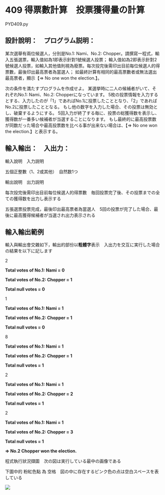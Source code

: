 # 409 得票數計算　投票獲得量の計算
PYD409.py
## 設計說明：　プログラム説明：
某次選舉有兩位候選人，分別是No.1: Nami、No.2: Chopper。請撰寫一程式，輸入五張選票，輸入值如為1即表示針對1號候選人投票；
輸入值如為2即表示針對2號候選人投票，如輸入其他值則視為廢票。每次投完後需印出目前每位候選人的得票數，最後印出最高票者為當選人；
如最終計算有相同的最高票數者或無法選出最高票者，顯示【=> No one won the election.】。

次の条件を満たすプログラムを作成せよ。
某選挙時に二人の候補者がいて、それぞれNo.1: Nami、No.2: Chopperになっています。
5枚の投票情報を入力するとする、入力したのが「1」であればNo.1に投票したこととなり、「2」であればNo.2に投票したこととなる。
もし他の数字を入力した場合、その投票は無効とし、破棄するようにする。
5回入力が終了する毎に、投票の総獲得数を表示し、獲得数が一番多い候補者が当選することになります。
もし最終的に最高投票数が同数だった場合や最高投票数を比べる事が出来ない場合は、【=> No one won the election.】と表示する。


## 輸入輸出：　入出力：
輸入說明　入力説明

五個正整數（1、2或其他）　自然数1つ

輸出說明　出力説明

每次投完後需印出目前每位候選人的得票數　毎回投票完了後、その投票までの全ての獲得数を出力し表示する

五張選票投票完成，最後印出最高票者為當選人　5回の投票が完了した場合、最後に最高獲得候補者が当選され出力表示される

## 輸入輸出範例

輸入與輸出會交雜如下，輸出的部份以**粗體字**表示　入出力を交互に実行した場合の結果を以下に記します

2

**Total votes of No.1: Nami =  0**

**Total votes of No.2: Chopper =  1**

**Total null votes =  0**

1

**Total votes of No.1: Nami =  1**

**Total votes of No.2: Chopper =  1**

**Total null votes =  0**

8

**Total votes of No.1: Nami =  1**

**Total votes of No.2: Chopper =  1**

**Total null votes =  1**

2

**Total votes of No.1: Nami =  1**

**Total votes of No.2: Chopper =  2**

**Total null votes =  1**

2

**Total votes of No.1: Nami =  1**

**Total votes of No.2: Chopper =  3**

**Total null votes =  1**

**=> No.2 Chopper won the election.**

程式執行狀況擷圖　次の図は実行している最中の画像である

下圖中的 粉紅色點 為 空格　図の中に存在するピンク色の点は空白スペースを表している

![](https://i.imgur.com/rQmsPex.png)

